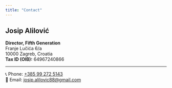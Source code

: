 ```yaml
---
title: "Contact"
---
```


## Josip Alilović

**Director, Fifth Generation**  
Franje Lučića 6/a  
10000 Zagreb, Croatia  
**Tax ID (OIB):** 64967240866

---

📞 Phone: [ +385 99 272 5143 ](tel:+385992725143)  
📧 Email: [ josip.alilovic88@gmail.com ](mailto:josip.alilovic88@gmail.com)
